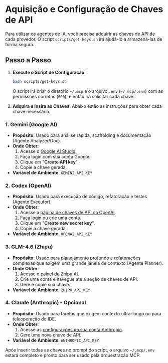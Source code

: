 # Aquisição e Configuração de Chaves de API

Para utilizar os agentes de IA, você precisa adquirir as chaves de API de cada provedor. O script `scripts/get-keys.sh` irá ajudá-lo a armazená-las de forma segura.

## Passo a Passo

1.  **Execute o Script de Configuração**:
    ```bash
    bash scripts/get-keys.sh
    ```
    O script irá criar o diretório `~/.mcp` e o arquivo `.env` (`~/.mcp/.env`) com as permissões corretas (`600`), e então irá solicitar cada chave.

2.  **Adquira e Insira as Chaves**:
    Abaixo estão as instruções para obter cada chave necessária.

### 1. Gemini (Google AI)

-   **Propósito**: Usado para análise rápida, scaffolding e documentação (Agente Analyzer/Doc).
-   **Onde Obter**:
    1.  Acesse o [Google AI Studio](https://aistudio.google.com/app/apikey).
    2.  Faça login com sua conta Google.
    3.  Clique em "**Create API key**".
    4.  Copie a chave gerada.
-   **Variável de Ambiente**: `GEMINI_API_KEY`

### 2. Codex (OpenAI)

-   **Propósito**: Usado para execução de código, refatoração e testes (Agente Executor).
-   **Onde Obter**:
    1.  Acesse a [página de chaves de API da OpenAI](https://platform.openai.com/api-keys).
    2.  Faça login ou crie uma conta.
    3.  Clique em "**Create new secret key**".
    4.  Copie a chave gerada.
-   **Variável de Ambiente**: `OPENAI_API_KEY`

### 3. GLM-4.6 (Zhipu)

-   **Propósito**: Usado para planejamento profundo e refatorações complexas que exigem uma grande janela de contexto (Agente Planner).
-   **Onde Obter**:
    1.  Acesse o [painel da Zhipu AI](https://open.bigmodel.cn/usercenter/apikeys).
    2.  Crie uma conta e navegue até a seção de chaves de API.
    3.  Gere e copie sua chave.
-   **Variável de Ambiente**: `ZHIPU_API_KEY`

### 4. Claude (Anthropic) - Opcional

-   **Propósito**: Usado para tarefas que exigem contexto ultra-longo ou para teleoperação do IDE.
-   **Onde Obter**:
    1.  Acesse as [configurações da sua conta Anthropic](https://console.anthropic.com/settings/keys).
    2.  Gere uma nova chave de API.
-   **Variável de Ambiente**: `ANTHROPIC_API_KEY`

Após inserir todas as chaves no prompt do script, o arquivo `~/.mcp/.env` estará completo e pronto para ser usado pela orquestração MCP.
